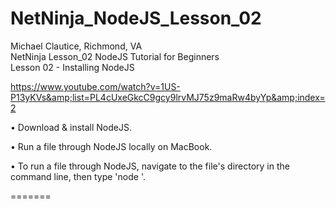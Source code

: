 # NetNinja_NodeJS_Lesson_02

Michael Clautice, Richmond, VA<br>
NetNinja Lesson_02  NodeJS Tutorial for Beginners<br> 
Lesson 02 - Installing NodeJS<br> 

https://www.youtube.com/watch?v=1US-P13yKVs&amp;list=PL4cUxeGkcC9gcy9lrvMJ75z9maRw4byYp&amp;index=2  

• Download &amp; install NodeJS.

• Run a file through NodeJS locally on MacBook.

• To run a file through NodeJS, navigate to the file's directory in the command line, then type 'node <file>'.

=======
